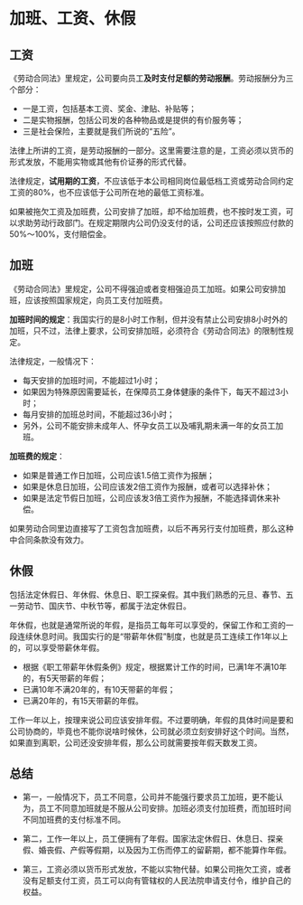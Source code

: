 # 加班、工资、休假

## 工资

《劳动合同法》里规定，公司要向员工**及时支付足额的劳动报酬**。劳动报酬分为三个部分：

- 一是工资，包括基本工资、奖金、津贴、补贴等；
- 二是实物报酬，包括公司发的各种物品或是提供的有价服务等；
- 三是社会保险，主要就是我们所说的“五险”。

法律上所讲的工资，是劳动报酬的一部分。这里需要注意的是，工资必须以货币的形式发放，不能用实物或其他有价证券的形式代替。

法律规定，**试用期的工资**，不应该低于本公司相同岗位最低档工资或劳动合同约定工资的80%，也不应该低于公司所在地的最低工资标准。



如果被拖欠工资及加班费，公司安排了加班，却不给加班费，也不按时发工资，可以求助劳动行政部门。在规定期限内公司仍没支付的话，公司还应该按照应付款的50%～100%，支付赔偿金。



## 加班

《劳动合同法》里规定，公司不得强迫或者变相强迫员工加班。如果公司安排加班，应该按照国家规定，向员工支付加班费。

**加班时间的规定**：我国实行的是8小时工作制，但并没有禁止公司安排8小时外的加班，只不过，法律上要求，公司安排加班，必须符合《劳动合同法》的限制性规定。

法律规定，一般情况下：

- 每天安排的加班时间，不能超过1小时；
- 如果因为特殊原因需要延长，在保障员工身体健康的条件下，每天不超过3小时；
- 每月安排的加班总时间，不能超过36小时；
- 另外，公司不能安排未成年人、怀孕女员工以及哺乳期未满一年的女员工加班。

**加班费的规定**：

- 如果是普通工作日加班，公司应该1.5倍工资作为报酬；
- 如果是休息日加班，公司应该发2倍工资作为报酬，或者可以选择补休；
- 如果是法定节假日加班，公司应该发3倍工资作为报酬，不能选择调休来补偿。



如果劳动合同里边直接写了工资包含加班费，以后不再另行支付加班费，那么这种中合同条款没有效力。



## 休假

包括法定休假日、年休假、休息日、职工探亲假。其中我们熟悉的元旦、春节、五一劳动节、国庆节、中秋节等，都属于法定休假日。

年休假，也就是通常所说的年假，是指员工每年可以享受的，保留工作和工资的一段连续休息时间。我国实行的是“带薪年休假”制度，也就是员工连续工作1年以上的，可以享受带薪休年假。

- 根据《职工带薪年休假条例》规定，根据累计工作的时间，已满1年不满10年的，有5天带薪的年假；  
- 已满10年不满20年的，有10天带薪的年假；  
- 已满20年的，有15天带薪的年假。

工作一年以上，按理来说公司应该安排年假。不过要明确，年假的具体时间是要和公司协商的，毕竟也不能你说啥时候休，公司就必须立刻安排好这个时间。当然，如果直到离职，公司还没安排年假，那么公司就需要按年假天数发工资。





## 总结

- 第一，一般情况下，员工不同意，公司并不能强行要求员工加班，更不能认为，员工不同意加班就是不服从公司安排。加班必须支付加班费，而加班时间不同加班费的支付标准不同。

- 第二，工作一年以上，员工便拥有了年假。国家法定休假日、休息日、探亲假、婚丧假、产假等假期，以及因为工伤而停工的留薪期，都不能算作年假。

- 第三，工资必须以货币形式发放，不能以实物代替。如果公司拖欠工资，或者没有足额支付工资，员工可以向有管辖权的人民法院申请支付令，维护自己的权益。





